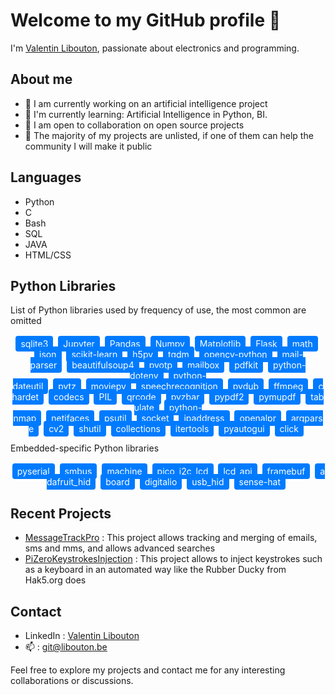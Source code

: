 <!--
**ValentinLibouton/valentinlibouton** is a ✨ _special_ ✨ repository because its `README.md` (this file) appears on your GitHub profile.

Here are some ideas to get you started:

- 🔭 I’m currently working on ...
- 🌱 I’m currently learning ...
- 👯 I’m looking to collaborate on ...
- 🤔 I’m looking for help with ...
- 💬 Ask me about ...
- 📫 How to reach me: ...
- 😄 Pronouns: ...
- ⚡ Fun fact: ...
-->
# Welcome to my GitHub profile 👋

I'm [Valentin Libouton](https://www.linkedin.com/in/libouton/), passionate about electronics and programming.


<!--![Image](https://avatars.githubusercontent.com/u/97308348?s=96&v=4)-->

## About me
- 🚀 I am currently working on an artificial intelligence project
- 🌱 I'm currently learning: Artificial Intelligence in Python, BI.
- 👯 I am open to collaboration on open source projects
- 🔭 The majority of my projects are unlisted, if one of them can help the community I will make it public


## Languages
- Python
- C
- Bash
- SQL
- JAVA
- HTML/CSS
## Python Libraries
List of Python libraries used by frequency of use, the most common are omitted

<div style="text-align: center; margin-top: 20px;"><span style="background-color: #007BFF; color: #fff; padding: 4px 8px; margin: 2px; border-radius: 4px;">sqlite3</span>&nbsp;<span style="background-color: #007BFF; color: #fff; padding: 4px 8px; margin: 2px; border-radius: 4px;">Jupyter</span>&nbsp;<span style="background-color: #007BFF; color: #fff; padding: 4px 8px; margin: 2px; border-radius: 4px;">Pandas</span>&nbsp;<span style="background-color: #007BFF; color: #fff; padding: 4px 8px; margin: 2px; border-radius: 4px;">Numpy</span>&nbsp;<span style="background-color: #007BFF; color: #fff; padding: 4px 8px; margin: 2px; border-radius: 4px;">Matplotlib</span>&nbsp;<span style="background-color: #007BFF; color: #fff; padding: 4px 8px; margin: 2px; border-radius: 4px;">Flask</span>&nbsp;<span style="background-color: #007BFF; color: #fff; padding: 4px 8px; margin: 2px; border-radius: 4px;">math</span>&nbsp;<span style="background-color: #007BFF; color: #fff; padding: 4px 8px; margin: 2px; border-radius: 4px;">json</span>&nbsp;<span style="background-color: #007BFF; color: #fff; padding: 4px 8px; margin: 2px; border-radius: 4px;">scikit-learn</span>&nbsp;<span style="background-color: #007BFF; color: #fff; padding: 4px 8px; margin: 2px; border-radius: 4px;">h5py</span>&nbsp;<span style="background-color: #007BFF; color: #fff; padding: 4px 8px; margin: 2px; border-radius: 4px;">tqdm</span>&nbsp;<span style="background-color: #007BFF; color: #fff; padding: 4px 8px; margin: 2px; border-radius: 4px;">opencv-python</span>&nbsp;<span style="background-color: #007BFF; color: #fff; padding: 4px 8px; margin: 2px; border-radius: 4px;">mail-parser</span>&nbsp;<span style="background-color: #007BFF; color: #fff; padding: 4px 8px; margin: 2px; border-radius: 4px;">beautifulsoup4</span>&nbsp;<span style="background-color: #007BFF; color: #fff; padding: 4px 8px; margin: 2px; border-radius: 4px;">pyotp</span>&nbsp;<span style="background-color: #007BFF; color: #fff; padding: 4px 8px; margin: 2px; border-radius: 4px;">mailbox</span>&nbsp;<span style="background-color: #007BFF; color: #fff; padding: 4px 8px; margin: 2px; border-radius: 4px;">pdfkit</span>&nbsp;<span style="background-color: #007BFF; color: #fff; padding: 4px 8px; margin: 2px; border-radius: 4px;">python-dotenv</span>&nbsp;<span style="background-color: #007BFF; color: #fff; padding: 4px 8px; margin: 2px; border-radius: 4px;">python-dateutil</span>&nbsp;<span style="background-color: #007BFF; color: #fff; padding: 4px 8px; margin: 2px; border-radius: 4px;">pytz</span>&nbsp;<span style="background-color: #007BFF; color: #fff; padding: 4px 8px; margin: 2px; border-radius: 4px;">moviepy</span>&nbsp;<span style="background-color: #007BFF; color: #fff; padding: 4px 8px; margin: 2px; border-radius: 4px;">speechrecognition</span>&nbsp;<span style="background-color: #007BFF; color: #fff; padding: 4px 8px; margin: 2px; border-radius: 4px;">pydub</span>&nbsp;<span style="background-color: #007BFF; color: #fff; padding: 4px 8px; margin: 2px; border-radius: 4px;">ffmpeg</span>&nbsp;<span style="background-color: #007BFF; color: #fff; padding: 4px 8px; margin: 2px; border-radius: 4px;">chardet</span>&nbsp;<span style="background-color: #007BFF; color: #fff; padding: 4px 8px; margin: 2px; border-radius: 4px;">codecs</span>&nbsp;<span style="background-color: #007BFF; color: #fff; padding: 4px 8px; margin: 2px; border-radius: 4px;">PIL</span>&nbsp;<span style="background-color: #007BFF; color: #fff; padding: 4px 8px; margin: 2px; border-radius: 4px;">qrcode</span>&nbsp;<span style="background-color: #007BFF; color: #fff; padding: 4px 8px; margin: 2px; border-radius: 4px;">pyzbar</span>&nbsp;<span style="background-color: #007BFF; color: #fff; padding: 4px 8px; margin: 2px; border-radius: 4px;">pypdf2</span>&nbsp;<span style="background-color: #007BFF; color: #fff; padding: 4px 8px; margin: 2px; border-radius: 4px;">pymupdf</span>&nbsp;<span style="background-color: #007BFF; color: #fff; padding: 4px 8px; margin: 2px; border-radius: 4px;">tabulate</span>&nbsp;<span style="background-color: #007BFF; color: #fff; padding: 4px 8px; margin: 2px; border-radius: 4px;">python-nmap</span>&nbsp;<span style="background-color: #007BFF; color: #fff; padding: 4px 8px; margin: 2px; border-radius: 4px;">netifaces</span>&nbsp;<span style="background-color: #007BFF; color: #fff; padding: 4px 8px; margin: 2px; border-radius: 4px;">psutil</span>&nbsp;<span style="background-color: #007BFF; color: #fff; padding: 4px 8px; margin: 2px; border-radius: 4px;">socket</span>&nbsp;<span style="background-color: #007BFF; color: #fff; padding: 4px 8px; margin: 2px; border-radius: 4px;">ipaddress</span>&nbsp;<span style="background-color: #007BFF; color: #fff; padding: 4px 8px; margin: 2px; border-radius: 4px;">openalpr</span>&nbsp;<span style="background-color: #007BFF; color: #fff; padding: 4px 8px; margin: 2px; border-radius: 4px;">argparse</span>&nbsp;<span style="background-color: #007BFF; color: #fff; padding: 4px 8px; margin: 2px; border-radius: 4px;">cv2</span>&nbsp;<span style="background-color: #007BFF; color: #fff; padding: 4px 8px; margin: 2px; border-radius: 4px;">shutil</span>&nbsp;<span style="background-color: #007BFF; color: #fff; padding: 4px 8px; margin: 2px; border-radius: 4px;">collections</span>&nbsp;<span style="background-color: #007BFF; color: #fff; padding: 4px 8px; margin: 2px; border-radius: 4px;">itertools</span>&nbsp;<span style="background-color: #007BFF; color: #fff; padding: 4px 8px; margin: 2px; border-radius: 4px;">pyautogui</span>&nbsp;<span style="background-color: #007BFF; color: #fff; padding: 4px 8px; margin: 2px; border-radius: 4px;">click</span>&nbsp;</div>


Embedded-specific Python libraries
<div style="text-align: center; margin-top: 20px;"><span style="background-color: #007BFF; color: #fff; padding: 4px 8px; margin: 2px; border-radius: 4px;">pyserial</span>&nbsp;<span style="background-color: #007BFF; color: #fff; padding: 4px 8px; margin: 2px; border-radius: 4px;">smbus</span>&nbsp;<span style="background-color: #007BFF; color: #fff; padding: 4px 8px; margin: 2px; border-radius: 4px;">machine</span>&nbsp;<span style="background-color: #007BFF; color: #fff; padding: 4px 8px; margin: 2px; border-radius: 4px;">pico_i2c_lcd</span>&nbsp;<span style="background-color: #007BFF; color: #fff; padding: 4px 8px; margin: 2px; border-radius: 4px;">lcd_api</span>&nbsp;<span style="background-color: #007BFF; color: #fff; padding: 4px 8px; margin: 2px; border-radius: 4px;">framebuf</span>&nbsp;<span style="background-color: #007BFF; color: #fff; padding: 4px 8px; margin: 2px; border-radius: 4px;">adafruit_hid</span>&nbsp;<span style="background-color: #007BFF; color: #fff; padding: 4px 8px; margin: 2px; border-radius: 4px;">board</span>&nbsp;<span style="background-color: #007BFF; color: #fff; padding: 4px 8px; margin: 2px; border-radius: 4px;">digitalio</span>&nbsp;<span style="background-color: #007BFF; color: #fff; padding: 4px 8px; margin: 2px; border-radius: 4px;">usb_hid</span>&nbsp;<span style="background-color: #007BFF; color: #fff; padding: 4px 8px; margin: 2px; border-radius: 4px;">sense-hat</span>&nbsp;</div>


## Recent Projects
- [MessageTrackPro](https://github.com/ValentinLibouton/MessageTrackPro.git) : This project allows tracking and merging of emails, sms and mms, and allows advanced searches
- [PiZeroKeystrokesInjection](https://github.com/ValentinLibouton/PiZeroKeystrokesInjection.git) : This project allows to inject keystrokes such as a keyboard in an automated way like the Rubber Ducky from Hak5.org does


## Contact

- LinkedIn : [Valentin Libouton](https://www.linkedin.com/in/libouton/)
- 📫 : [git@libouton.be](git@libouton.be)

Feel free to explore my projects and contact me for any interesting collaborations or discussions.
